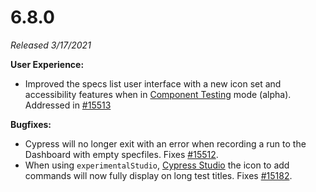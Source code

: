 # 6.8.0

_Released 3/17/2021_

**User Experience:**

- Improved the specs list user interface with a new icon set and accessibility features when in [Component Testing](/guides/component-testing/introduction) mode (alpha). Addressed in [#15513](https://github.com/cypress-io/cypress/issues/15513)

**Bugfixes:**

- Cypress will no longer exit with an error when recording a run to the Dashboard with empty specfiles. Fixes [#15512](https://github.com/cypress-io/cypress/issues/15512).
- When using `experimentalStudio`, [Cypress Studio](/guides/core-concepts/cypress-studio) the icon to add commands will now fully display on long test titles. Fixes [#15182](https://github.com/cypress-io/cypress/issues/15182).
